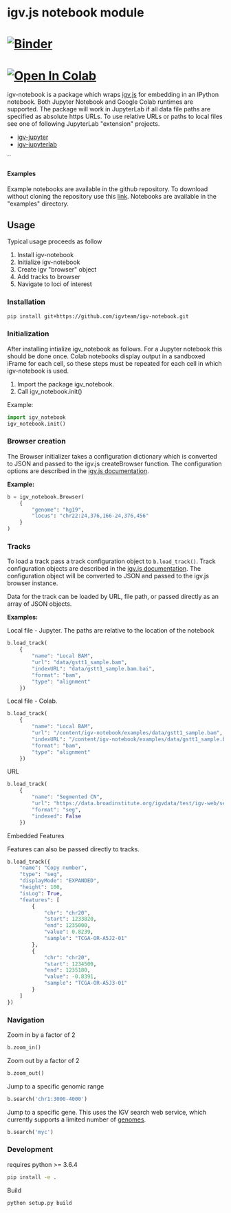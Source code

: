 # igv.js notebook module

[![Binder](https://beta.mybinder.org/badge.svg)](https://mybinder.org/v2/gh/igvteam/igv-notebook/main?filepath=examples)
=======
[![Open In Colab](https://colab.research.google.com/assets/colab-badge.svg)](https://colab.research.google.com/drive/1ebC3QUJiDGNUON34V2O99cGIdc11D3D5?usp=sharing)
=======

igv-notebook is a package which wraps [igv.js](https://github.com/igvteam/igv.js) for embedding in an IPython notebook.
Both Jupyter Notebook and Google Colab runtimes are supported. The package will work in JupyterLab if all data file paths 
are specified as absolute https URLs.  To use relative URLs or paths to local files see one of following JupyterLab 
"extension" projects.
 
*  [igv-jupyter](https://github.com/g2nb/igv-jupyter)  
*  [igv-jupyterlab](https://github.com/epi2me-labs/igv-jupyterlab)

``  

#### Examples

Example notebooks are available in the github repository. To download without cloning the repository use 
this [link](https://github.com/igvteam/igv.js-jupyter/archive/master.zip). Notebooks are available in the
"examples" directory.

## Usage

Typical usage proceeds as follow

1. Install igv-notebook
2. Initialize igv-notebook
3. Create igv "browser" object
4. Add tracks to browser 
5. Navigate to loci of interest

### Installation

```bash
pip install git+https://github.com/igvteam/igv-notebook.git
```

### Initialization

After installing intialize igv_notebook as follows.  For a Jupyter notebook this should be done once.  Colab notebooks
display output in a sandboxed iFrame for each cell, so these steps must be repeated for each cell in which 
igv-notebook is used.

1. Import the package igv_notebook. 
1. Call igv_notebook.init()

Example:

```python
import igv_notebook
igv_notebook.init()
```

### Browser creation

The Browser initializer takes a configuration dictionary which is converted to JSON and passed to the igv.js
createBrowser function. The configuration options are described in the
[igv.js documentation](https://github.com/igvteam/igv.js/wiki/Browser-Configuration-2.0).

**Example:**

```python
b = igv_notebook.Browser(
    {
        "genome": "hg19",
        "locus": "chr22:24,376,166-24,376,456"
    }
)
```


### Tracks

To load a track pass a track configuration object to ```b.load_track()```. Track configuration
objects are described in the [igv.js documentation](https://github.com/igvteam/igv.js/wiki/Tracks-2.0).
The configuration object will be converted to JSON and passed to the igv.js browser instance.

Data for the track can be loaded by URL, file path,  or passed directly as an array of JSON objects.

**Examples:** 

Local file - Jupyter.   The paths are relative to the location of the notebook 

```python
b.load_track(
    {
        "name": "Local BAM",
        "url": "data/gstt1_sample.bam",
        "indexURL": "data/gstt1_sample.bam.bai",
        "format": "bam",
        "type": "alignment"
    })

```

Local file - Colab.  

```python
b.load_track(
    {
        "name": "Local BAM",
        "url": "/content/igv-notebook/examples/data/gstt1_sample.bam",
        "indexURL": "/content/igv-notebook/examples/data/gstt1_sample.bam.bai",
        "format": "bam",
        "type": "alignment"
    })
```

URL

```python
b.load_track(
    {
        "name": "Segmented CN",
        "url": "https://data.broadinstitute.org/igvdata/test/igv-web/segmented_data_080520.seg.gz",
        "format": "seg",
        "indexed": False
    })

```

Embedded Features

Features can also be passed directly to tracks.

```python
b.load_track({
    "name": "Copy number",
    "type": "seg",
    "displayMode": "EXPANDED",
    "height": 100,
    "isLog": True,
    "features": [
        {
            "chr": "chr20",
            "start": 1233820,
            "end": 1235000,
            "value": 0.8239,
            "sample": "TCGA-OR-A5J2-01"
        },
        {
            "chr": "chr20",
            "start": 1234500,
            "end": 1235180,
            "value": -0.8391,
            "sample": "TCGA-OR-A5J3-01"
        }
    ]
})
```

### Navigation

Zoom in by a factor of 2

```python
b.zoom_in()
```

Zoom out by a factor of 2

```python
b.zoom_out()
```

Jump to a specific genomic range

```python
b.search('chr1:3000-4000')

```

Jump to a specific gene. This uses the IGV search web service, which currently supports a limited number of 
[genomes](https://s3.amazonaws.com/igv.org.genomes/genomes.json).


```python
b.search('myc')

```


### Development 

requires python >= 3.6.4

```bash
pip install -e .
```

Build 
```bash
python setup.py build  
```

